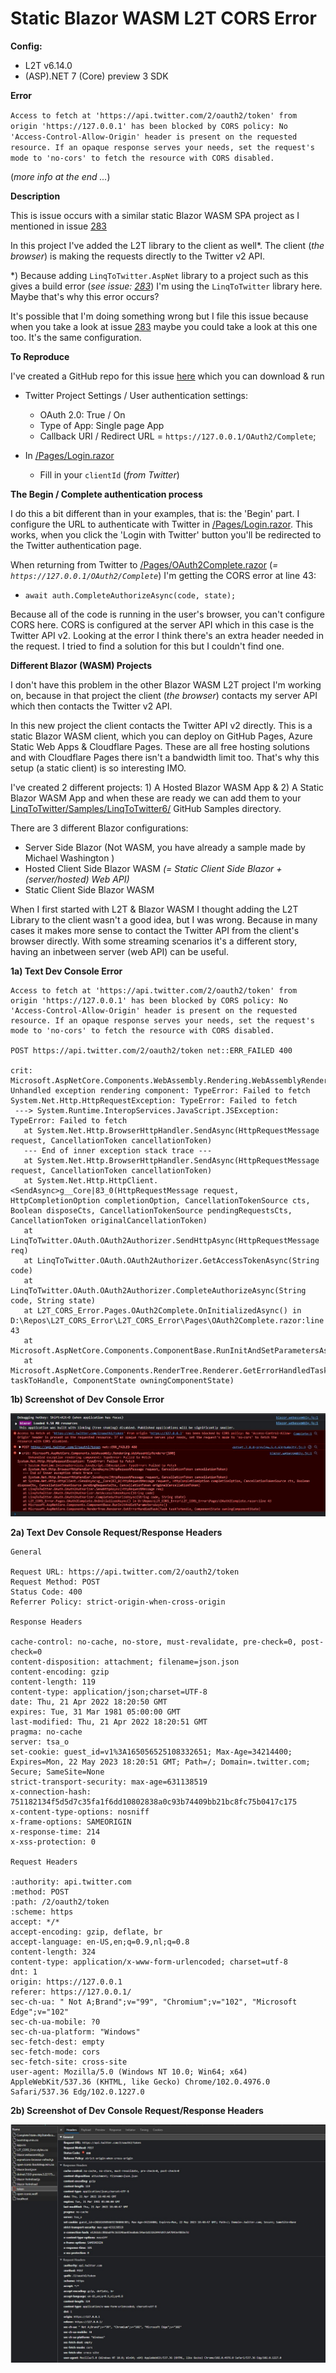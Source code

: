 # Static Blazor WASM L2T CORS Error

**Config:**

* L2T v6.14.0
* (ASP).NET 7 (Core) preview 3 SDK

**Error**

`Access to fetch at 'https://api.twitter.com/2/oauth2/token' from origin 'https://127.0.0.1' has been blocked by CORS policy: No 'Access-Control-Allow-Origin' header is present on the requested resource. If an opaque response serves your needs, set the request's mode to 'no-cors' to fetch the resource with CORS disabled.`

(*more info at the end ...*)

**Description**

This is issue occurs with a similar static Blazor WASM SPA project as I mentioned in issue [283](https://github.com/JoeMayo/LinqToTwitter/issues/283)

In this project I've added the L2T library to the client as well*. The client (*the browser*) is making the requests directly to the Twitter v2 API.

*) Because adding `LinqToTwitter.AspNet` library to a project such as this gives a build error (*see issue: [283](https://github.com/JoeMayo/LinqToTwitter/issues/283)*) I'm using the `LinqToTwitter` library here. Maybe that's why this error occurs?

It's possible that I'm doing something wrong but I file this issue because when you take a look at issue [283](https://github.com/JoeMayo/LinqToTwitter/issues/283) maybe you could take a look at this one too. It's the same configuration. 

**To Reproduce**

I've created a GitHub repo for this issue [here](https://github.com/JeepNL/L2T_CORS_Error) which you can download & run

* Twitter Project Settings / User authentication settings:

  * OAuth 2.0: True / On
  * Type of App: Single page App
  * Callback URI / Redirect URL = `https://127.0.0.1/OAuth2/Complete`;

* In [/Pages/Login.razor](https://github.com/JeepNL/L2T_CORS_Error/blob/master/L2T_CORS_Error/Pages/Login.razor)
  * Fill in your `clientId` (_from Twitter_)

**The Begin / Complete authentication process**

I do this a bit different than in your examples, that is: the 'Begin' part. I configure the URL to authenticate with Twitter in [/Pages/Login.razor](https://github.com/JeepNL/L2T_CORS_Error/blob/master/L2T_CORS_Error/Pages/Login.razor). This works, when you click the 'Login with Twitter' button you'll be redirected to the Twitter authentication page.

When returning from Twitter to [/Pages/OAuth2Complete.razor](https://github.com/JeepNL/L2T_CORS_Error/blob/master/L2T_CORS_Error/Pages/OAuth2Complete.razor) (*= `https://127.0.0.1/OAuth2/Complete`*) I'm getting the CORS error at line 43:

* `await auth.CompleteAuthorizeAsync(code, state);`

Because all of the code is running in the user's browser, you can't configure CORS here. CORS is configured at the server API which in this case is the Twitter API v2. Looking at the error I think there's an extra header needed in the request. I tried to find a solution for this but I couldn't find one. 

**Different Blazor (WASM) Projects**

I don't have this problem in the other Blazor WASM L2T project I'm working on, because  in that project the client (*the browser*) contacts my server API which then contacts the Twitter v2 API. 

In this new project the client contacts the Twitter API v2 directly. This is a static Blazor WASM client, which you can deploy on GitHub Pages, Azure Static Web Apps & Cloudflare Pages. These are all free hosting solutions and with Cloudflare Pages there isn't a bandwidth limit too. That's why this setup (a static client) is so interesting IMO.

I've created 2 different projects: 1) A Hosted Blazor WASM App & 2) A Static Blazor WASM App and when these are ready we can add them to your [LinqToTwitter/Samples/LinqToTwitter6/](https://github.com/JoeMayo/LinqToTwitter/tree/main/Samples/LinqToTwitter6) GitHub Samples directory.

There are 3 different Blazor configurations:

* Server Side Blazor (Not WASM, you have already a sample made by Michael Washington )
* Hosted Client Side Blazor WASM *(= Static Client Side Blazor + (server/hosted) Web API)*
* Static Client Side Blazor WASM

When I first started with L2T & Blazor WASM I thought adding the L2T Library to the client wasn't a good idea, but I was wrong. Because in many cases it makes more sense to contact the Twitter API from the client's browser directly. With some streaming scenarios it's a different story, having an inbetween server (web API) can be useful.



**1a) Text Dev Console Error**
```
Access to fetch at 'https://api.twitter.com/2/oauth2/token' from origin 'https://127.0.0.1' has been blocked by CORS policy: No 'Access-Control-Allow-Origin' header is present on the requested resource. If an opaque response serves your needs, set the request's mode to 'no-cors' to fetch the resource with CORS disabled.

POST https://api.twitter.com/2/oauth2/token net::ERR_FAILED 400

crit: Microsoft.AspNetCore.Components.WebAssembly.Rendering.WebAssemblyRenderer[100]
Unhandled exception rendering component: TypeError: Failed to fetch
System.Net.Http.HttpRequestException: TypeError: Failed to fetch
 ---> System.Runtime.InteropServices.JavaScript.JSException: TypeError: Failed to fetch
   at System.Net.Http.BrowserHttpHandler.SendAsync(HttpRequestMessage request, CancellationToken cancellationToken)
   --- End of inner exception stack trace ---
   at System.Net.Http.BrowserHttpHandler.SendAsync(HttpRequestMessage request, CancellationToken cancellationToken)
   at System.Net.Http.HttpClient.<SendAsync>g__Core|83_0(HttpRequestMessage request, HttpCompletionOption completionOption, CancellationTokenSource cts, Boolean disposeCts, CancellationTokenSource pendingRequestsCts, CancellationToken originalCancellationToken)
   at LinqToTwitter.OAuth.OAuth2Authorizer.SendHttpAsync(HttpRequestMessage req)
   at LinqToTwitter.OAuth.OAuth2Authorizer.GetAccessTokenAsync(String code)
   at LinqToTwitter.OAuth.OAuth2Authorizer.CompleteAuthorizeAsync(String code, String state)
   at L2T_CORS_Error.Pages.OAuth2Complete.OnInitializedAsync() in D:\Repos\L2T_CORS_Error\L2T_CORS_Error\Pages\OAuth2Complete.razor:line 43
   at Microsoft.AspNetCore.Components.ComponentBase.RunInitAndSetParametersAsync()
   at Microsoft.AspNetCore.Components.RenderTree.Renderer.GetErrorHandledTask(Task taskToHandle, ComponentState owningComponentState)
```

**1b) Screenshot of Dev Console Error**

![Screenshot](https://github.com/JeepNL/L2T_CORS_Error/raw/master/L2T_CORS_Console.jpg)

**2a) Text Dev Console Request/Response Headers**

```
General

Request URL: https://api.twitter.com/2/oauth2/token
Request Method: POST
Status Code: 400 
Referrer Policy: strict-origin-when-cross-origin

Response Headers

cache-control: no-cache, no-store, must-revalidate, pre-check=0, post-check=0
content-disposition: attachment; filename=json.json
content-encoding: gzip
content-length: 119
content-type: application/json;charset=UTF-8
date: Thu, 21 Apr 2022 18:20:50 GMT
expires: Tue, 31 Mar 1981 05:00:00 GMT
last-modified: Thu, 21 Apr 2022 18:20:51 GMT
pragma: no-cache
server: tsa_o
set-cookie: guest_id=v1%3A165056525108332651; Max-Age=34214400; Expires=Mon, 22 May 2023 18:20:51 GMT; Path=/; Domain=.twitter.com; Secure; SameSite=None
strict-transport-security: max-age=631138519
x-connection-hash: 751182134f5d5d7c35fa1f6dd10802838a0c93b74409bb21bc8fc75b0417c175
x-content-type-options: nosniff
x-frame-options: SAMEORIGIN
x-response-time: 214
x-xss-protection: 0

Request Headers

:authority: api.twitter.com
:method: POST
:path: /2/oauth2/token
:scheme: https
accept: */*
accept-encoding: gzip, deflate, br
accept-language: en-US,en;q=0.9,nl;q=0.8
content-length: 324
content-type: application/x-www-form-urlencoded; charset=utf-8
dnt: 1
origin: https://127.0.0.1
referer: https://127.0.0.1/
sec-ch-ua: " Not A;Brand";v="99", "Chromium";v="102", "Microsoft Edge";v="102"
sec-ch-ua-mobile: ?0
sec-ch-ua-platform: "Windows"
sec-fetch-dest: empty
sec-fetch-mode: cors
sec-fetch-site: cross-site
user-agent: Mozilla/5.0 (Windows NT 10.0; Win64; x64) AppleWebKit/537.36 (KHTML, like Gecko) Chrome/102.0.4976.0 Safari/537.36 Edg/102.0.1227.0
```

**2b) Screenshot of Dev Console Request/Response Headers**

![Screenshot](https://github.com/JeepNL/L2T_CORS_Error/raw/master/L2T_CORS_Devtools.jpg)


